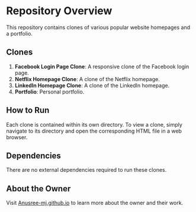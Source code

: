 # Repository Overview

This repository contains clones of various popular website homepages and a portfolio.

## Clones

1. **Facebook Login Page Clone**: A responsive clone of the Facebook login page.
2. **Netflix Homepage Clone**: A clone of the Netflix homepage.
3. **LinkedIn Homepage Clone**: A clone of the LinkedIn homepage.
4. **Portfolio**: Personal portfolio.

## How to Run

Each clone is contained within its own directory. To view a clone, simply navigate to its directory and open the corresponding HTML file in a web browser.

## Dependencies

There are no external dependencies required to run these clones.

## About the Owner

Visit [Anusree-mj.github.io](https://anusree-mj.github.io) to learn more about the owner and their work.

